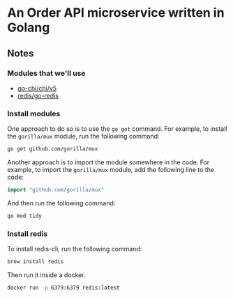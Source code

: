 # An Order API microservice written in Golang

## Notes

### Modules that we'll use

- [go-chi/chi/v5](github.com/go-chi/chi/v5)
- [redis/go-redis](github.com/redis/go-redis)

### Install modules

One approach to do so is to use the `go get` command. For example, to install the `gorilla/mux` module, run the following command:
```bash
go get github.com/gorilla/mux
```

Another approach is to import the module somewhere in the code. For example, to import the `gorilla/mux` module, add the following line to the code:
```go
import "github.com/gorilla/mux"
```
And then run the following command:
```bash
go mod tidy
```

### Install redis

To install redis-cli, run the following command:
```bash
brew install redis
```

Then run it inside a docker.
```bash
docker run -p 6379:6379 redis:latest
```
